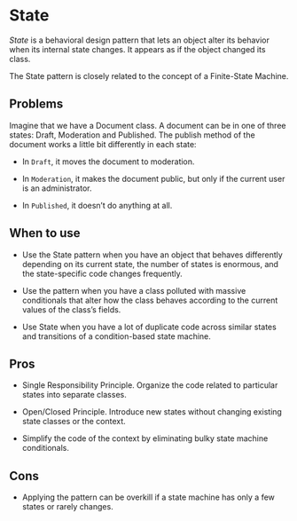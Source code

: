 # State

*State* is a behavioral design pattern that lets an object alter its behavior when its internal state changes. It appears as if the object changed its class.

The State pattern is closely related to the concept of a Finite-State Machine.

## Problems

Imagine that we have a Document class. A document can be in one of three states: Draft, Moderation and Published. The publish method of the document works a little bit differently in each state:

- In `Draft`, it moves the document to moderation.

- In `Moderation`, it makes the document public, but only if the current user is an administrator.

- In `Published`, it doesn’t do anything at all.

## When to use

- Use the State pattern when you have an object that behaves differently depending on its current state, the number of states is enormous, and the state-specific code changes frequently.

- Use the pattern when you have a class polluted with massive conditionals that alter how the class behaves according to the current values of the class’s fields.

- Use State when you have a lot of duplicate code across similar states and transitions of a condition-based state machine.

## Pros

- Single Responsibility Principle. Organize the code related to particular states into separate classes.

- Open/Closed Principle. Introduce new states without changing existing state classes or the context.

- Simplify the code of the context by eliminating bulky state machine conditionals.

## Cons

- Applying the pattern can be overkill if a state machine has only a few states or rarely changes.
